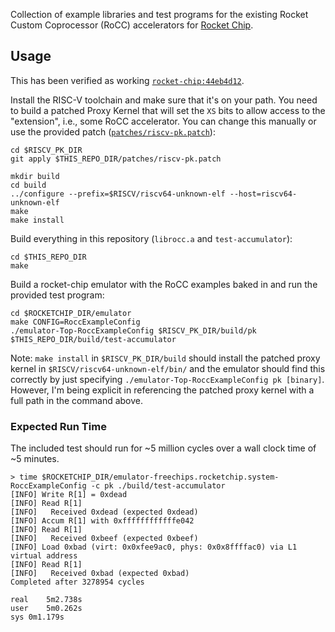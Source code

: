 Collection of example libraries and test programs for the existing Rocket Custom Coprocessor (RoCC) accelerators for [Rocket Chip](https://github.com/ucb-bar/rocket-chip).

## Usage

This has been verified as working [`rocket-chip:44eb4d12`](https://github.com/ucb-bar/rocket-chip/tree/44eb4d12).

Install the RISC-V toolchain and make sure that it's on your path. You need to build a patched Proxy Kernel that will set the `XS` bits to allow access to the "extension", i.e., some RoCC accelerator. You can change this manually or use the provided patch ([`patches/riscv-pk.patch`](patches/riscv-pk.patch)):
```
cd $RISCV_PK_DIR
git apply $THIS_REPO_DIR/patches/riscv-pk.patch

mkdir build
cd build
../configure --prefix=$RISCV/riscv64-unknown-elf --host=riscv64-unknown-elf
make
make install
```

Build everything in this repository (`librocc.a` and `test-accumulator`):
```
cd $THIS_REPO_DIR
make
```

Build a rocket-chip emulator with the RoCC examples baked in and run the provided test program:
```
cd $ROCKETCHIP_DIR/emulator
make CONFIG=RoccExampleConfig
./emulator-Top-RoccExampleConfig $RISCV_PK_DIR/build/pk $THIS_REPO_DIR/build/test-accumulator
```
Note: `make install` in `$RISCV_PK_DIR/build` should install the patched proxy kernel in `$RISCV/riscv64-unknown-elf/bin/` and the emulator should find this correctly by just specifying `./emulator-Top-RoccExampleConfig pk [binary]`. However, I'm being explicit in referencing the patched proxy kernel with a full path in the command above.

### Expected Run Time

The included test should run for ~5 million cycles over a wall clock time of ~5 minutes.

```
> time $ROCKETCHIP_DIR/emulator-freechips.rocketchip.system-RoccExampleConfig -c pk ./build/test-accumulator
[INFO] Write R[1] = 0xdead
[INFO] Read R[1]
[INFO]   Received 0xdead (expected 0xdead)
[INFO] Accum R[1] with 0xffffffffffffe042
[INFO] Read R[1]
[INFO]   Received 0xbeef (expected 0xbeef)
[INFO] Load 0xbad (virt: 0x0xfee9ac0, phys: 0x0x8ffffac0) via L1 virtual address
[INFO] Read R[1]
[INFO]   Received 0xbad (expected 0xbad)
Completed after 3278954 cycles

real	5m2.738s
user	5m0.262s
sys	0m1.179s
```
